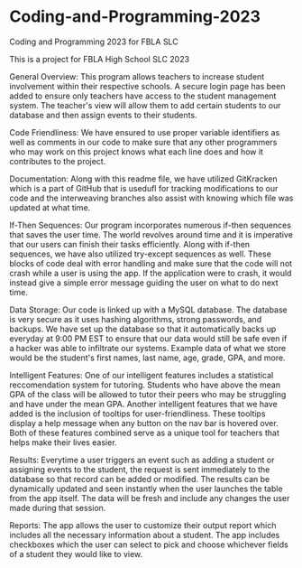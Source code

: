 # Coding-and-Programming-2023
Coding and Programming 2023 for FBLA SLC

This is a project for FBLA High School SLC 2023

General Overview:
This program allows teachers to increase student involvement within their respective schools. A secure login page has been added to ensure only teachers have access to the student management system. The teacher's view will allow them to add certain students to our database and then assign events to their students. 

Code Friendliness:
We have ensured to use proper variable identifiers as well as comments in our code to make sure that any other programmers who may work on this project knows what each line does and how it contributes to the project.

Documentation:
Along with this readme file, we have utilized GitKracken which is a part of GitHub that is usedufl for tracking modifications to our code and the interweaving branches also assist with knowing which file was updated at what time.

If-Then Sequences:
Our program incorporates numerous if-then sequences that saves the user time. The world revolves around time and it is imperative that our users can finish their tasks efficiently. Along with if-then sequences, we have also utilized try-except sequences as well. These blocks of code deal with error handling and make sure that the code will not crash while a user is using the app. If the application were to crash, it would instead give a simple error message guiding the user on what to do next time.

Data Storage:
Our code is linked up with a MySQL database. The database is very secure as it uses hashing algorithms, strong passwords, and backups. We have set up the database so that it automatically backs up everyday at 9:00 PM EST to ensure that our data would still be safe even if a hacker was able to infiltrate our systems. Example data of what we store would be the student's first names, last name, age, grade, GPA, and more.

Intelligent Features:
One of our intelligent features includes a statistical reccomendation system for tutoring. Students who have above the mean GPA of the class will be allowed to tutor their peers who may be struggling and have under the mean GPA. Another intelligent features that we have added is the inclusion of tooltips for user-friendliness. These tooltips display a help message when any button on the nav bar is hovered over. Both of these features combined serve as a unique tool for teachers that helps make their lives easier.

Results:
Everytime a user triggers an event such as adding a student or assigning events to the student, the request is sent immediately to the database so that record can be added or modified. The results can be dynamically updated and seen instantly when the user launches the table from the app itself. The data will be fresh and include any changes the user made during that session.

Reports:
The app allows the user to customize their output report which includes all the necessary information about a student. The app includes checkboxes which the user can select to pick and choose whichever fields of a student they would like to view.

